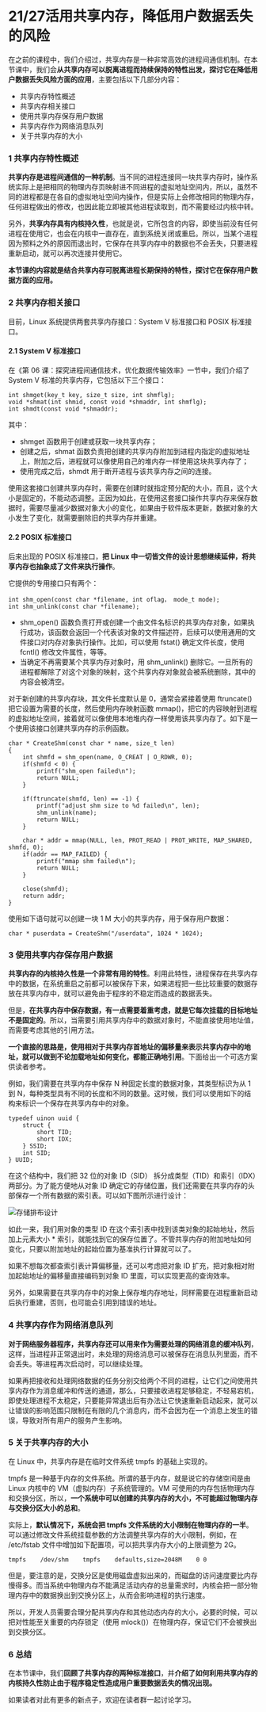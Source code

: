 # 21/27活用共享内存，降低用户数据丢失的风险

在之前的课程中，我们介绍过，共享内存是一种非常高效的进程间通信机制。在本节课中，我们会**从共享内存可以脱离进程而持续保持的特性出发，探讨它在降低用户数据丢失风险方面的应用**，主要包括以下几部分内容：

- 共享内存特性概述
- 共享内存相关接口
- 使用共享内存保存用户数据
- 共享内存作为网络消息队列
- 关于共享内存的大小

### 1 共享内存特性概述

**共享内存是进程间通信的一种机制**。当不同的进程连接同一块共享内存时，操作系统实际上是把相同的物理内存页映射进不同进程的虚拟地址空间内，所以，虽然不同的进程都是在各自的虚拟地址空间内操作，但是实际上会修改相同的物理内存，任何进程做出的修改，也因此能立即被其他进程读取到，而不需要经过内核中转。

另外，**共享内存具有内核持久性**，也就是说，它所包含的内容，即使当前没有任何进程在使用它，也会在内核中一直存在，直到系统关闭或重启。所以，当某个进程因为预料之外的原因而退出时，它保存在共享内存中的数据也不会丢失，只要进程重新启动，就可以再次连接并使用它。

**本节课的内容就是结合共享内存可脱离进程长期保持的特性，探讨它在保存用户数据方面的应用。**

### 2 共享内存相关接口

目前，Linux 系统提供两套共享内存接口：System V 标准接口和 POSIX 标准接口。

#### 2.1 System V 标准接口

在《第 06 课：探究进程间通信技术，优化数据传输效率》一节中，我们介绍了 System V 标准的共享内存，它包括以下三个接口：

```
int shmget(key_t key, size_t size, int shmflg);
void *shmat(int shmid, const void *shmaddr, int shmflg);
int shmdt(const void *shmaddr);
```

其中：

- shmget 函数用于创建或获取一块共享内存；
- 创建之后，shmat 函数负责把创建的共享内存附加到进程内指定的虚拟地址上，附加之后，进程就可以像使用自己的堆内存一样使用这块共享内存了；
- 使用完成之后，shmdt 用于断开进程与该共享内存之间的连接。

使用这套接口创建共享内存时，需要在创建时就指定预分配的大小，而且，这个大小是固定的，不能动态调整。正因为如此，在使用这套接口操作共享内存来保存数据时，需要尽量减少数据对象大小的变化，如果由于软件版本更新，数据对象的大小发生了变化，就需要删除旧的共享内存并重建。

#### 2.2 POSIX 标准接口

后来出现的 POSIX 标准接口，**把 Linux 中一切皆文件的设计思想继续延伸，将共享内存也抽象成了文件来执行操作**。

它提供的专用接口只有两个：

```
int shm_open(const char *filename, int oflag， mode_t mode);
int shm_unlink(const char *filename);
```

- shm_open() 函数负责打开或创建一个由文件名标识的共享内存对象，如果执行成功，该函数会返回一个代表该对象的文件描述符，后续可以使用通用的文件接口对内存对象执行操作。比如，可以使用 fstat() 确定文件长度，使用 fcntl() 修改文件属性，等等。
- 当确定不再需要某个共享内存对象时，用 shm_unlink() 删除它。一旦所有的进程都解除了对这个对象的映射，这个共享内存对象就会被系统删除，其中的内容会被清空。

对于新创建的共享内存块，其文件长度默认是 0，通常会紧接着使用 ftruncate() 把它设置为需要的长度，然后使用内存映射函数 mmap()，把它的内容映射到进程的虚拟地址空间，接着就可以像使用本地堆内存一样使用该共享内存了。如下是一个使用该接口创建共享内存的示例函数。

```
char * CreateShm(const char * name, size_t len)
{
    int shmfd = shm_open(name, O_CREAT | O_RDWR, 0);
    if(shmfd < 0) {
        printf("shm_open failed\n");
        return NULL;
    }

    if(ftruncate(shmfd, len) == -1) {
        printf("adjust shm size to %d failed\n", len);
        shm_unlink(name);
        return NULL;
    }

    char * addr = mmap(NULL, len, PROT_READ | PROT_WRITE, MAP_SHARED, shmfd, 0);
    if(addr == MAP_FAILED) {
        printf("mmap shm failed\n");
        return NULL;
    }

    close(shmfd);
    return addr;
}
```

使用如下语句就可以创建一块 1 M 大小的共享内存，用于保存用户数据：

```
char * puserdata = CreateShm("/userdata", 1024 * 1024);
```

### 3 使用共享内存保存用户数据

**共享内存的内核持久性是一个非常有用的特性**。利用此特性，进程保存在共享内存中的数据，在系统重启之前都可以被保存下来，如果进程把一些比较重要的数据存放在共享内存中，就可以避免由于程序的不稳定而造成的数据丢失。

但是，**在共享内存中保存数据，有一点需要着重考虑，就是它每次挂载的目标地址不是固定的**。所以，当需要引用共享内存中的数据对象时，不能直接使用地址值，而需要考虑其他的引用方法。

**一个直接的思路是，使用相对于共享内存首地址的偏移量来表示共享内存中的地址，就可以做到不论加载地址如何变化，都能正确地引用**。下面给出一个可选方案供读者参考。

例如，我们需要在共享内存中保存 N 种固定长度的数据对象，其类型标识为从 1 到 N，每种类型具有不同的长度和不同的数量。这时候，我们可以使用如下的结构来标识一个保存在共享内存中的对象。

```
typedef uinon uuid {
    struct {
        short TID;
        short IDX;
    } SSID;
    int SID;
} UUID;
```

在这个结构中，我们把 32 位的对象 ID（SID） 拆分成类型（TID）和索引（IDX）两部分。为了能方便地从对象 ID 确定它的存储位置，我们还需要在共享内存的头部保存一个所有数据的索引表。可以如下图所示进行设计：

![存储排布设计](https://images.gitbook.cn/16674bb0-4286-11e9-bb2c-779598067917)

如此一来，我们用对象的类型 ID 在这个索引表中找到该类对象的起始地址，然后加上元素大小 * 索引，就能找到它的保存位置了。不管共享内存的附加地址如何变化，只要以附加地址的起始位置为基准执行计算就可以了。

如果不想每次都查索引表计算偏移量，还可以考虑把对象 ID 扩充，把对象相对附加起始地址的偏移量直接编码到对象 ID 里面，可以实现更高的查询效率。

另外，如果需要在共享内存中的对象上保存堆内存地址，同样需要在进程重新启动后执行重建，否则，也可能会引用到错误的地址。

### 4 共享内存作为网络消息队列

**对于网络服务器程序，共享内存还可以用来作为需要处理的网络消息的缓冲队列**，这样，当进程非正常退出时，未处理的网络消息可以被保存在消息队列里面，而不会丢失。等进程再次启动时，可以继续处理。

如果再把接收和处理网络数据的任务分别交给两个不同的进程，让它们之间使用共享内存作为消息缓冲和传送的通道，那么，只要接收进程足够稳定，不轻易宕机，即使处理进程不太稳定，只要能异常退出后有办法让它快速重新启动起来，就可以让错误的影响范围只限制在有限的几个消息内，而不会因为在一个消息上发生的错误，导致对所有用户的服务产生影响。

### 5 关于共享内存的大小

在 Linux 中，共享内存是在临时文件系统 tmpfs 的基础上实现的。

tmpfs 是一种基于内存的文件系统。所谓的基于内存，就是说它的存储空间是由 Linux 内核中的 VM（虚拟内存）子系统管理的。VM 可使用的内存包括物理内存和交换分区，所以，**一个系统中可以创建的共享内存的大小，不可能超过物理内存与交换分区大小的总和**。

实际上，**默认情况下，系统会把 tmpfs 文件系统的大小限制在物理内存的一半**。可以通过修改文件系统挂载参数的方法调整共享内存的大小限制，例如，在 /etc/fstab 文件中增加如下配置项，可以把共享内存大小的上限调整为 2G。

```
tmpfs    /dev/shm    tmpfs    defaults,size=2048M    0 0
```

但是，要注意的是，交换分区是使用磁盘虚拟出来的，而磁盘的访问速度要比内存慢得多。而当系统中物理内存不能满足活动内存的总量需求时，内核会把一部分物理内存中的数据换出到交换分区上，从而会影响进程的执行速度。

所以，开发人员需要合理分配共享内存和其他动态内存的大小，必要的时候，可以把对性能至关重要的内存锁定（使用 mlock()）在物理内存，保证它们不会被换出到交换分区。

### 6 总结

在本节课中，我们**回顾了共享内存的两种标准接口**，并**介绍了如何利用共享内存的内核持久性防止由于程序稳定性造成用户重要数据丢失的情况出现。**

如果读者对此有更多的新点子，欢迎在读者群一起讨论学习。